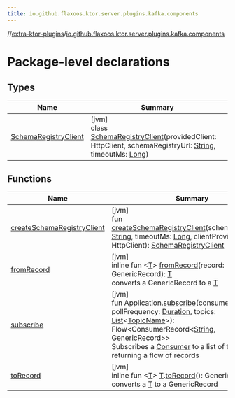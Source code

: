```yaml
---
title: io.github.flaxoos.ktor.server.plugins.kafka.components
---
```

//[extra-ktor-plugins](../../index.md)/[io.github.flaxoos.ktor.server.plugins.kafka.components](index.md)



# Package-level declarations



## Types


| Name | Summary |
|---|---|
| [SchemaRegistryClient](-schema-registry-client/index.md) | [jvm]<br>class [SchemaRegistryClient](-schema-registry-client/index.md)(providedClient: HttpClient, schemaRegistryUrl: [String](https://kotlinlang.org/api/latest/jvm/stdlib/kotlin/-string/index.md), timeoutMs: [Long](https://kotlinlang.org/api/latest/jvm/stdlib/kotlin/-long/index.md)) |


## Functions


| Name | Summary |
|---|---|
| [createSchemaRegistryClient](create-schema-registry-client.md) | [jvm]<br>fun [createSchemaRegistryClient](create-schema-registry-client.md)(schemaRegistryUrl: [String](https://kotlinlang.org/api/latest/jvm/stdlib/kotlin/-string/index.md), timeoutMs: [Long](https://kotlinlang.org/api/latest/jvm/stdlib/kotlin/-long/index.md), clientProvider: () -&gt; HttpClient): [SchemaRegistryClient](-schema-registry-client/index.md) |
| [fromRecord](from-record.md) | [jvm]<br>inline fun &lt;[T](from-record.md)&gt; [fromRecord](from-record.md)(record: GenericRecord): [T](from-record.md)<br>converts a GenericRecord to a [T](from-record.md) |
| [subscribe](subscribe.md) | [jvm]<br>fun Application.[subscribe](subscribe.md)(consumer: [Consumer](../io.github.flaxoos.ktor.server.plugins.kafka/-consumer/index.md), pollFrequency: [Duration](https://kotlinlang.org/api/latest/jvm/stdlib/kotlin.time/-duration/index.md), topics: [List](https://kotlinlang.org/api/latest/jvm/stdlib/kotlin.collections/-list/index.md)&lt;[TopicName](../io.github.flaxoos.ktor.server.plugins.kafka/-topic-name/index.md)&gt;): Flow&lt;ConsumerRecord&lt;[String](https://kotlinlang.org/api/latest/jvm/stdlib/kotlin/-string/index.md), GenericRecord&gt;&gt;<br>Subscribes a [Consumer](../io.github.flaxoos.ktor.server.plugins.kafka/-consumer/index.md) to a list of topics, returning a flow of records |
| [toRecord](to-record.md) | [jvm]<br>inline fun &lt;[T](to-record.md)&gt; [T](to-record.md).[toRecord](to-record.md)(): GenericRecord<br>converts a [T](to-record.md) to a GenericRecord |

